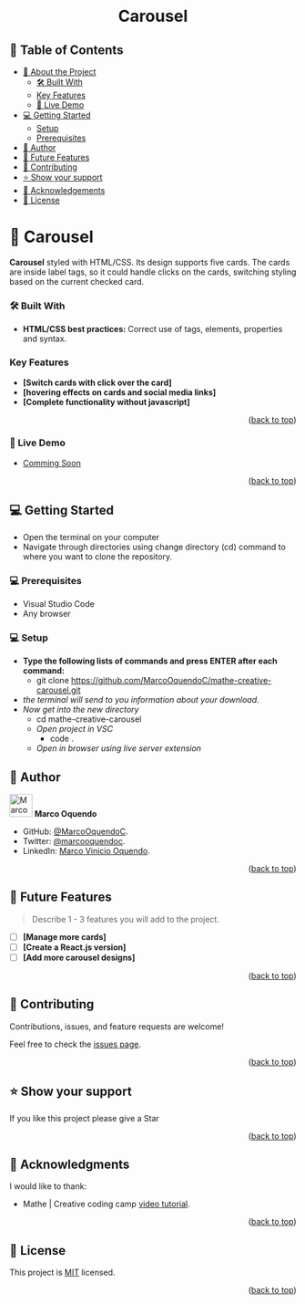 <a name="readme-top"></a>

<div align="center">
  <!-- You are encouraged to replace this logo with your own! Otherwise you can also remove it. -->

  <br/>

  <h1><b>Carousel</b></h1>

</div>

<!-- TABLE OF CONTENTS -->

## 📗 Table of Contents

- [📖 About the Project](#about-project)
  - [🛠 Built With](#built-with)
  - [Key Features](#key-features)
  - [🚀 Live Demo](#live-demo)
- [💻 Getting Started](#getting-started)
  - [Setup](#setup)
  - [Prerequisites](#prerequisites)
- [👥 Author](#author)
- [🔭 Future Features](#future-features)
- [🤝 Contributing](#contributing)
- [⭐️ Show your support](#support)
- [🙏 Acknowledgements](#acknowledgements)
- [📝 License](#license)

<!-- PROJECT DESCRIPTION -->

# 📖 Carousel <a name="about-project"></a>

**Carousel** styled with HTML/CSS. Its design supports five cards. The cards are inside label tags, so it could handle clicks on the cards, switching styling based on the current checked card.

### 🛠 Built With <a name="built-with"></a>

- **HTML/CSS best practices:** Correct use of tags, elements, properties and syntax.

<!-- Features -->

### Key Features <a name="key-features"></a>

- **[Switch cards with click over the card]**
- **[hovering effects on cards and social media links]**
- **[Complete functionality without javascript]**

<p align="right">(<a href="#readme-top">back to top</a>)</p>

<!-- LIVE DEMO -->

### 🚀 Live Demo <a name="live-demo"></a>

- [Comming Soon](#)

<p align="right">(<a href="#readme-top">back to top</a>)</p>


## 💻 Getting Started <a name="getting-started"></a>

- Open the terminal on your computer
- Navigate through directories using change directory (cd) command to where you want to clone the repository.

### 💻 Prerequisites <a name="prerequisites"></a>

- Visual Studio Code
- Any browser

### 💻 Setup <a name="setup"></a>

- **Type the following lists of commands and press ENTER after each command:**
  - git clone https://github.com/MarcoOquendoC/mathe-creative-carousel.git
- *the terminal will send to you information about your download.*
- *Now get into the new directory*
  - cd mathe-creative-carousel
  - *Open project in VSC*
    - code .
  - *Open in browser using live server extension*

<!-- AUTHORS -->

## 👥 Author <a name="author"></a>

<img src="https://ca.slack-edge.com/T47CT8XPG-U03GYGT3LBA-0bd15eb5c4a7-512" alt="Marco" width="40" height="40" /> **Marco Oquendo**

- GitHub: [@MarcoOquendoC](https://github.com/MarcoOquendoC). 
- Twitter: [@marcooquendoc](https://twitter.com/marcooquendoc). 
- LinkedIn: [Marco Vinicio Oquendo](https://www.linkedin.com/in/MarcoOquendoC/).

<p align="right">(<a href="#readme-top">back to top</a>)</p>

<!-- FUTURE FEATURES -->

## 🔭 Future Features <a name="future-features"></a>

> Describe 1 - 3 features you will add to the project.

- [ ] **[Manage more cards]**
- [ ] **[Create a React.js version]**
- [ ] **[Add more carousel designs]**

<p align="right">(<a href="#readme-top">back to top</a>)</p>

<!-- CONTRIBUTING -->

## 🤝 Contributing <a name="contributing"></a>

Contributions, issues, and feature requests are welcome!

Feel free to check the [issues page](https://github.com/MarcoOquendoC/mathe-creative-carousel/issues).

<p align="right">(<a href="#readme-top">back to top</a>)</p>

<!-- SUPPORT -->

## ⭐️ Show your support <a name="support"></a>

If you like this project please give a Star

<p align="right">(<a href="#readme-top">back to top</a>)</p>

<!-- ACKNOWLEDGEMENTS -->

## 🙏 Acknowledgments <a name="acknowledgements"></a>

I would like to thank:
- Mathe | Creative coding camp [video tutorial](https://youtu.be/LBAThoUn3rU?si=qbNhlDZG-qt_Y0Qd).

<p align="right">(<a href="#readme-top">back to top</a>)</p>

<!-- LICENSE -->

## 📝 License <a name="license"></a>

This project is [MIT](./LICENSE) licensed.

<p align="right">(<a href="#readme-top">back to top</a>)</p>
